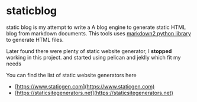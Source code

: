 # staticblog
static blog is my attempt to write a A blog engine to generate static HTML blog from markdown documents. This tools uses [markdown2 python library](https://github.com/trentm/python-markdown2) to generate HTML files.

Later found there were plenty of static website generator, I **stopped** working in this project. and started using pelican and jeklly which fit my needs 

You can find the list of static website generators here

* [https://www.staticgen.com](https://www.staticgen.com)
* [https://staticsitegenerators.net](https://staticsitegenerators.net)
